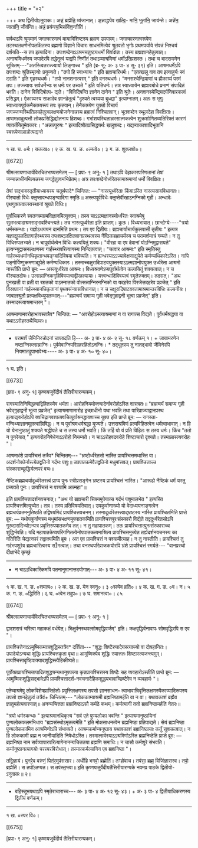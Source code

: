 +++
title = "०२"

+++
अथ द्वितीयोऽनुवाकः।
अन्नं॒ ब्रह्मेति॒ व्य॑जानात्। अ॒न्नाद्ध्येव खल्वि॒-
मानि॒ भूता॑नि॒ जाय॑न्ते। अन्ने॑न॒ जाता॑नि॒
जीव॑न्ति। अन्नं॒ प्रय॑न्त्य॒भिसंवि॑श॒न्तीति॑।

सर्वथाऽपि श्रूयमाणं जगत्कारणत्वं मायाविशिष्टस्य ब्रह्मण उपपन्नम्। जगत्कारणत्वरूपेण तटस्थलक्षणेनोपलक्षितस्य ब्रह्मणो विज्ञाने विचारः साधनमित्येवं श्रुतवतो भृगोः प्रथमपर्याये संपन्नं निश्चयं दर्शयति--स तप इत्यादिना। तपःशब्देनाऽऽश्रमचतुष्टयधर्मो विवक्षितः। तस्य ब्रह्मज्ञानहेतुत्वात्। अनाश्रमिधर्मस्य जपादेरपि तद्धेतुत्वं यद्यपि निर्णीतं तथाऽप्याश्रमिणां धर्मोऽतिप्रशस्तः। तथा च बादरायणेन सूत्रितम्---"अतस्त्वितरज्ज्यायो लिङ्गाच्च " इति (ब्र॰ सू॰ अ॰ ३ पा॰ ४ सू॰ ३९) इति। आश्रमधर्मेऽपि तपःशब्दः श्रुतिस्मृत्योः प्रयुज्यते। "तपो हि स्वाध्यायः " इति ब्रह्मचारिधर्मः। "एतत्खलु वाव तप इत्याहुर्यः स्वं ददाति " इति गृहस्थधर्मः। "तपो नानशनात्परम् " इति वनस्थधर्मः।
"मनसश्चेन्द्रियाणां च ह्यैकाग्र्यं परमं तपः।
तज्ज्यायः सर्वधर्मेभ्यः स धर्मः पर उच्यते " इति यतिधर्मः।
तत्र स्वाध्यायेन ब्रह्मावबोधे प्रमाणं संपादितं भवति। दानेन विविदिषोत्प-
द्यते। "विविदिषन्ति ज्ञानेन दानेन " इति श्रुतेः। अनशनस्येन्द्रियदर्पनिवारकत्वं प्रसिद्धम्। ऐकाग्र्यस्य साक्षादेव ज्ञानहेतुत्वं "दृश्यते त्वग्र्यया बुध्द्या" इत्याम्नातम्। अतः स भृगुः स्वाध्यायपूर्वकमैकाग्र्यरूपं तपः कृतवान्। तेनैकाग्र्येण युक्तो विचार्य जगज्जन्मस्थितिलयहेतुत्वलक्षणयोजनेनान्नस्य ब्रह्मत्वं निश्चितवान्। भूतशब्देन स्थूलदेहा विवक्षिताः। ताषामन्नादुत्पत्तौ लोकप्रसिद्धिद्योतनाय हिशब्दः। गर्भाशयस्थितान्नरसात्मकत्वेन शुक्रशोणितव्यतिरिक्तं कारणं व्यावर्तयितुमेवकारः। "अन्नात्पुरुषः " इत्यादिश्रौतप्रसिद्ध्यर्थः खलुशब्दः। यद्यप्याकाशादिभूतानि स्वरूपेणान्नान्नोत्पद्यन्ते
____________________________________________________
१ ख. घ. ०र्मः। यत्तत्ख०। २ क. ख. घ. ङ. ०त्मत्वे०। ३ ग. ङ. शुक्लशो०।

[[672]]

श्रीमत्सायणाचार्यविरचितभाष्यसमेतम् — [ प्रपा॰ ९ अनु॰ १ ]
तथाऽपि देहाकारपरिणतानां तेषां जन्मान्नाधीनमित्यन्नस्य जगद्धेतुत्वमभिप्रेतम्। अत्र तपःशब्देनोर्ध्वरेतसामाश्रमाणां धर्मो विवक्षितः।

तेषां सद्भावस्तृतीयाध्यायस्य चतुर्थपादे* चिन्तित: —
"नास्त्यूर्ध्वरेताः किंवाऽस्ति नास्त्यसावविधानतः।
वीरघातो विधेः क्लृप्तावन्धपङ्ग्वादिगा स्मृतिः॥
अस्त्यपूर्वविधेः क्लृप्तेर्वीरहाऽनग्निको गृही।
अन्धादेः पृथगुक्तत्वात्स्वस्थानां श्रूयते विधिः॥

पूर्वाधिकरणे स्वतन्त्रमात्मविज्ञानमित्युक्तम्। तस्य चाऽऽत्मज्ञानस्योर्ध्वरेतः स्वाश्रमेषु सुलभत्वादाश्रमसद्भावश्चिन्त्यते। तत्र नास्त्यूर्ध्वरेता इति प्राप्तम्। कुतः। विध्यभावात्। छान्दोग्ये----"त्रयो धर्मस्कन्धाः। यज्ञोऽधययनं दानमिति प्रथमः। तप एव द्वितीयः। ब्रह्मचार्याचार्यकुलवासी तृतीयः " इत्यत्र यज्ञाद्युपलक्षितगार्हस्थ्यस्य तपःशब्दलक्षितवानप्रस्थत्वस्य नैष्ठिकब्रह्मचर्यस्य च परामर्शमात्रं गम्यते। न तु विधिरुपलभ्यते। न चापूर्वार्थत्वेन विधिः कल्पयितुं शक्यः। "वीरहा वा एष देवानां योऽग्निमुद्वासयते" इत्यग्न्युद्वासनलक्षणस्य गार्हस्थ्यपरित्यागस्य निन्दितत्वात्। "चत्वार आश्रमाः" इति स्मृतिस्तु गार्हस्थ्यधर्मानधिकृतान्धपङ्ग्वादिविषया भविष्यति। न ह्यन्धस्याऽऽज्यावेक्षणाद्युपेते कर्मण्यधिकारेऽस्ति। नापि पङ्गोर्विष्णुक्रमणाद्युपेते कर्मण्यधिकारः। तस्माच्चक्षुरादिपाटवयुक्तस्याऽऽत्मज्ञानोपयुक्त उर्ध्वरेता आश्रमो नास्तीति प्राप्ते ब्रूम: — अस्त्यूर्ध्वरेता आश्रमः। विध्यश्रवणेऽप्यपूर्वार्थत्वेन कल्पयितुं शक्यत्वात्। न च वीरघातदोषः। उत्सन्नाग्निकगृहिविषयत्वाद्वीरहत्यायाः। यत्त्वन्धादिविषयत्वं स्मृतेरुक्तम्। तदसत्। "अथ पुनरव्रती वा व्रती वा स्रातको वाऽस्नातको वोत्सन्नाग्निरनग्निको वा यदहरेव विरजेत्तदहरेव प्रव्रजेत् " इति विरक्तानां गार्हस्थ्यानधिकृतानां पृथक्संन्यासविधानात्। न च चक्षुरादिपाटववतामाश्रमान्तरविधिः कल्पनीयः। जाबालश्रुतौ प्रत्यक्षविध्युपलम्भात्---"ब्रह्मचर्यं समाप्य गृही भवेद्गृहाद्वनी भूत्वा प्रव्रजेत्" इति। तस्मादस्त्याश्रमान्तरम् "।

आश्रमाणामवरोहाभावस्तत्रैव* चिन्तित: —
"अवरोहोऽस्त्याश्रमाणां न वा रागात्स विद्यते।
पूर्वधर्मश्रद्ध्या वा यथाऽऽरोहस्तथैच्छिकः॥
______________________________________________________
* परामर्शं जैमिनिरचोदनां चापवदति हि--- अ॰ ३ पा॰ ४ अ॰ २ सू॰ १८ वर्णकम् १। + जायामरणेन नष्टाग्निरुत्सन्नाग्निः। पूर्वमेवाग्निपरिग्रहरहितोऽनग्निः। * तद्भूतस्य तु नातद्भावो जैमिनेरपि नियमातद्रूपाभावेभ्यः---- अ॰ ३ पा॰ ४ अ॰ १० सू॰ ४०।
_____________________________________________________
१ घ. इति।

[[673]]

[प्रपा॰ ९ अनु॰ १] कृष्णयजुर्वेदीयं तैत्तिरीयारण्यकम्।

रागस्यातिनिषिद्धत्वाद्विहितस्यैव धर्मता।
आरोहनियमोक्त्यादेर्नावरोहोऽस्ति शास्त्रतः॥
"ब्रह्मचर्यं समाप्य गृही भवेद्गृहाद्वनी भूत्वा प्रव्रजेत्" इत्याश्रमाणामारोह इच्छाधीनो यथा भवति तथा पारिव्राज्याद्वानप्रस्थ इत्याद्यवरोहोऽपि क्वचिद्रागवशात्क्वचित्पूर्वाश्रमद्धावशाच्च युक्त इति प्राप्ते ब्रूम: — रागस्ता-
वन्मिथ्याज्ञानमूलत्वान्निषिद्धः। न च पूर्वाश्रमधर्मश्रद्धा युज्यते। उत्तराश्रमिणं प्रत्यविहितत्वेन धर्मत्वाभावात्। न हि यो येनानुष्ठातुं शक्यते श्रद्धीयते च स तस्य धर्मो भवति। किं तर्हि यो यं प्रति विहितः स तस्य धर्मः। किंच "ततो न पुनरेयात् " इत्यवरोहनिषेधेनाऽऽरोहो नियम्यते। न चाऽऽरोहवदवरोहे शिष्टाचारो दृश्यते। तस्मान्नास्त्यवरोहः "।

आश्रमभ्रंशे प्रायश्चित्तं तत्रैव* चिन्तितम्---
"भ्रष्टोर्ध्वरेतसो नास्ति प्रायश्चित्तमथास्ति वा।
अदर्शनोक्तेर्नास्त्येतद्व्रतिनो गर्दभः पशुः॥
उपपातकमेवैतद्व्रतिनो मधुमांसवत्।
प्रायश्चित्ताच्च संस्काराच्छुद्धिर्यत्नपरं वचः॥

नैष्टिकब्रह्मचर्यादूर्ध्वरेतस्त्वं प्राप्य पुनः स्त्रीप्रसङ्गेन भ्रष्टस्य प्रायश्चित्तं नास्ति।
"आरूढो नैष्ठिकं धर्मं यस्तु प्रच्यवते पुनः।
प्रायश्चित्तं न पश्यामि आत्महा"॥

इति प्रायश्चित्तादर्शनवचनात्। "अथ यो ब्रह्मचारी स्त्रियमुपेयात्स गर्दभं पशुमालभेत " इत्यस्ति प्रायश्चित्तमित्युच्येत। तन्न। तस्य व्रतिविषयतिवात्। उपकुर्वाणाख्यो यो वेदाध्ययनाङ्गत्वेन ब्रह्मचर्यव्रतमनुतिष्ठति तद्विषयमिदं प्रायश्चित्तवचनम्। तस्मादूर्ध्वरेतस्त्वाद्भ्रष्टस्य नास्ति प्रायश्चितमिति प्राप्ते ब्रूम: — यथोपकुर्वाणस्य मधुमांसभक्षणमुपपातकमिति प्रायश्चित्तपुरःसंस्कारौ विद्येते तद्वदूर्ध्वरेतसोऽपि गुरुदारादिभ्योऽन्यत्र प्रवृत्तिरुपपातकमेव तत्। न तु महापातकम्। ततः प्रायश्चित्तात्पुनःसंस्काराच्च शुद्धिर्भवति। यदि महापातकेष्वपरिगणितत्वेनोपपातकत्वमाश्रित्य प्रायश्चित्तमुच्येत तर्ह्यदर्शनवचनस्य का गतिरिति चेद्यत्नपरं तद्वाक्यमिति ब्रूमः। अत एव प्रायश्चित्तं न पश्यामीत्याह। न तु नास्तीति। प्रायश्चित्तं तु गर्दभपशुरेव ब्रह्मचारित्वस्य समत्वात्। तथा वनस्थपरिव्राजकयोरपि भ्रंशे प्रायश्चित्तं स्मर्यते--- "वानप्रस्थो दीक्षाभेदे कृच्छ्रं
___________________________________________________
* न चाऽऽधिकारिकमपि पतनानुमानात्तदयोगात्--- अ॰ ३ पा॰ ४ अ॰ ११ सू॰ ४१।
___________________________________________________
१ क. ख. ग. ङ. ०त्तमाश्र०। २ क. ख. ङ. येन स्वनु०। ३ ०स्त्येव व्रति०। ४ क. ख. ग. ङ. ०व। न। ५ क. ग. ङ. ०द्धिरिति। ६ घ. ०त्वेन तदुप०। ७ घ. समानत्वा०।
८५

[[674]]

श्रीमत्सायणाचार्यविरचितभाष्यसमेतम् — [ प्रपा॰ ९ अनु॰ १ ]

द्वादशरात्रं चरित्वा महाकक्षं वर्धयेत्। भिक्षुर्वनस्थवत्सोमवृद्धिवर्जम्" इति। कक्षवृद्धिर्वनावापः सोमवृद्धिरपि स एव "।

प्रायश्चित्तेनाऽऽमुष्मिकमात्रशुद्धिस्तत्रैव* दर्शिता---
"शुद्धः शिष्टैरुपादेयस्त्याज्यो वा दोषहानितः।
उपादेयोऽन्यथा शुद्धिः प्रायश्चित्तकृता वृथा॥
आमुष्मिक्येव शुद्धिः स्यात्ततः शिष्टास्त्यजन्त्यमुम्।
प्रायश्चित्तादृष्टिवाक्यादशुद्धिस्त्वैहिकीष्यते॥

पूर्वोक्तप्रायश्चित्तापादितशुद्ध्यन्यथानुपपत्त्या कृतप्रायश्चित्तस्य शिष्टैः सह व्यवहारोऽस्तीति प्राप्ते ब्रूम: — आमुष्मिकशुद्धिसद्भावेऽपि प्रायश्चित्तादर्श-नवचनादैहिकशुद्धयभावाच्छिष्टैरेष न व्यवहार्यः "।

एतेष्वाश्रमेषु लोकविशेषप्राप्तिहेतोः प्रवृत्तिलक्षणस्य तपसो ज्ञानसाधन-
त्वाभावान्निवृत्तिलक्षणस्यैकाग्र्यादिरूपस्य तपसो ज्ञानहेतुत्वं तत्रैवं+ चिन्तितम्---
"लोककाम्याश्रमी ब्रह्मनिष्ठामर्हति वा न वा।
यथावकाशं ब्रह्मैव ज्ञातुमर्हत्यवारणात्॥
अनन्यचित्तता ब्रह्मनिष्ठाऽसौ कर्मठे कथम्।
कर्मत्यागी ततो ब्रह्मनिष्ठामर्हति नेतरः॥

"त्रयो धर्मस्कन्धाः " इत्याश्रमानधिकृत्य "सर्व एते पुण्यलोका भवन्ति " इत्याश्रमानुष्ठायिनां पुण्यलोकफलमभिधाय "ब्रह्मसंस्थोऽमृतत्वमेति " इति मोक्षसाधनत्वेन ब्रह्मनिष्ठा प्रतिपाद्यते। सेयं ब्रह्मनिष्ठा पुण्यलोककामिन आश्रमिणोऽपि संभाव्यते। आश्रमकर्माण्यनुष्ठाय यथावकाशं ब्रह्मनिष्ठायाः कर्तुं सुशकत्वात्। न हि लोककामी ब्रह्म न जानीयादिति निषेधोऽस्ति। तस्मात्सर्वस्याऽऽश्रमिणोऽस्ति ब्रह्मनिष्ठेति प्राप्ते ब्रूम: — ब्रह्मनिष्ठा नाम सर्वव्यापारपरित्यागेनानन्यचित्ततया ब्रह्मणि समाधिः। न चासौ कर्मशूरे संभवति। कर्मानुष्ठानत्यागयोः परस्परविरोधात्। तस्मात्कर्मत्यागिन एव ब्रह्मनिष्ठा "।

तद्वि॒ज्ञाय॑। पुनरे॒व वरु॑णं॒ पित॑र॒मुप॑ससार। अधी॑हि
भगवो॒ ब्रह्मेति॑। तꣳहो॑वाच। तप॑सा॒ ब्रह्म॒ विजि॑ज्ञासस्व।
तपो॒ ब्रह्मेति॑। स तपो॑ऽतप्यत। स तप॑स्त॒प्त्वा॥
इति कृष्णयजुर्वेदीयतैत्तिरीयारण्यके नवमप्र पाठके द्वितीयो-
ऽनुवाकः॥ २॥
______________________________________________________
* बहिस्तूभयथाऽपि स्मृतेराचाराच्च--- अ॰ ३ पा॰ ४ अ॰ १२ सू॰ ४३। + अ॰ ३ पा॰ ४ द्वितीयाधिकरणस्य द्वितीयं वर्णकम्।
_____________________________________________________
१ ख. ०स्पर वि०।

[[675]]

[प्रपा॰ ९ अनु॰ १] कृष्णयजुर्वेदीयं तैत्तिरीयारण्यकम्।
